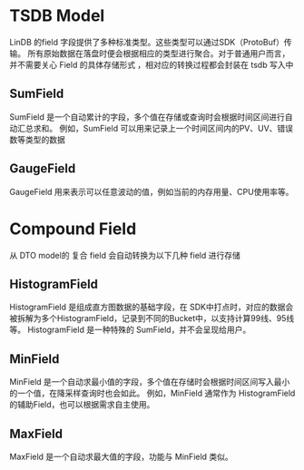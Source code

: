 # TSDB Model

LinDB 的field 字段提供了多种标准类型。这些类型可以通过SDK（ProtoBuf）传输。
所有原始数据在落盘时便会根据相应的类型进行聚合。对于普通用户而言，并不需要关心 Field 的具体存储形式
，相对应的转换过程都会封装在 tsdb 写入中

## SumField
SumField 是一个自动累计的字段，多个值在存储或查询时会根据时间区间进行自动汇总求和。
例如，SumField 可以用来记录上一个时间区间内的PV、UV、错误数等类型的数据


## GaugeField 
GaugeField 用来表示可以任意波动的值，例如当前的内存用量、CPU使用率等。

# Compound Field
从 DTO model的 复合 field 会自动转换为以下几种 field 进行存储

## HistogramField
HistogramField 是组成直方图数据的基础字段，在 SDK中打点时，对应的数据会被拆解为多个HistogramField，记录到不同的Bucket中，以支持计算99线、95线等。
HistogramField 是一种特殊的 SumField，并不会呈现给用户。

## MinField
MinField 是一个自动求最小值的字段，多个值在存储时会根据时间区间写入最小的一个值，在降采样查询时也会如此。
例如，MinField 通常作为 HistogramField 的辅助Field，也可以根据需求自主使用。

## MaxField
MaxField 是一个自动求最大值的字段，功能与 MinField 类似。